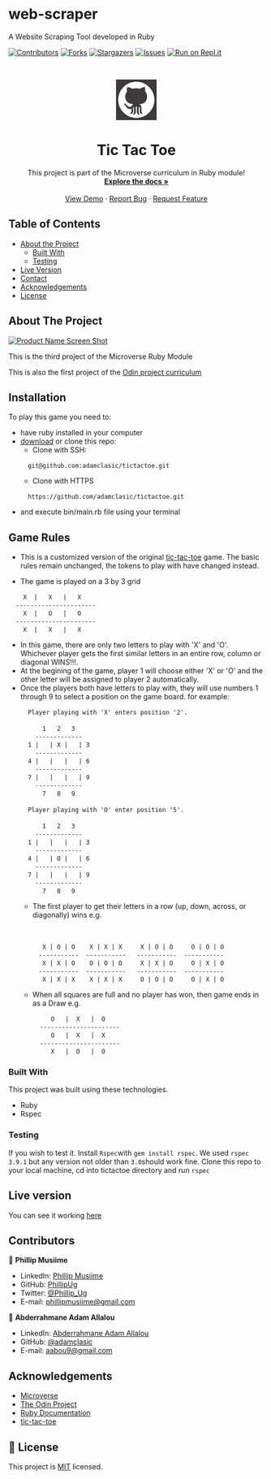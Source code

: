 # web-scraper
A Website Scraping Tool developed in Ruby


<!--
*** Thanks for checking out this README Template. If you have a suggestion that would
*** make this better, please fork the repo and create a pull request or simply open
*** an issue with the tag "enhancement".
*** Thanks again! Now go create something AMAZING! :D
-->

<!-- PROJECT SHIELDS -->
<!--
*** I'm using markdown "reference style" links for readability.
*** Reference links are enclosed in brackets [ ] instead of parentheses ( ).
*** See the bottom of this document for the declaration of the reference variables
*** for contributors-url, forks-url, etc. This is an optional, concise syntax you may use.
*** https://www.markdownguide.org/basic-syntax/#reference-style-links
-->
[![Contributors][contributors-shield]][contributors-url]
[![Forks][forks-shield]][forks-url]
[![Stargazers][stars-shield]][stars-url]
[![Issues][issues-shield]][issues-url]
[![Run on Repl.it](https://repl.it/badge/github/adamclasic/tictactoe)](https://repl.it/@PhillipUg/tictactoe )

<!-- PROJECT LOGO -->
<br />
<p align="center">
  <a href="https://github.com/adamclasic/tictactoe">
    <img src="images/microverse.png" alt="Logo" width="80" height="80">
  </a>

  <h1 align="center">Tic Tac Toe</h1>

  <p align="center">
    This project is part of the Microverse curriculum in Ruby module!
    <br />
    <a href="https://github.com/adamclasic/tictactoe"><strong>Explore the docs »</strong></a>
    <br />
    <br />
    <a href="https://repl.it/@PhillipUg/tictactoe ">View Demo</a>
    ·
    <a href="https://github.com/adamclasic/tictactoe/issues">Report Bug</a>
    ·
    <a href="https://github.com/adamclasic/tictactoe/issues">Request Feature</a>
  </p>
</p>

<!-- TABLE OF CONTENTS -->
## Table of Contents

* [About the Project](#about-the-project)
  * [Built With](#built-with)
  * [Testing](#testing)
* [Live Version](#live-version)
* [Contact](#contact)
* [Acknowledgements](#acknowledgements)
* [License](#license)

<!-- ABOUT THE PROJECT -->
## About The Project

[![Product Name Screen Shot][product-screenshot]](https://repl.it/@PhillipUg/tictactoe )

This is the third project of the Microverse Ruby Module

This is also the first project of the [Odin project curriculum](https://www.theodinproject.com/courses/ruby-programming/lessons/oop)

<!-- ABOUT THE PROJECT -->
## Installation

To play this game you need to:
* have ruby installed in your computer
* [download](https://github.com/adamclasic/tictactoe/archive/master.zip) or clone this repo:
  - Clone with SSH:
  ```
    git@github.com:adamclasic/tictactoe.git
  ```
  - Clone with HTTPS
  ```
    https://github.com/adamclasic/tictactoe.git
  ```
* and execute bin/main.rb file using your terminal

## Game Rules

  * This is a customized version of the original [tic-tac-toe](https://en.wikipedia.org/wiki/Tic-tac-toe) game. The basic rules remain unchanged, the tokens to play with have changed instead.

  * The game is played on a 3 by 3 grid
  ```
      X  |   X   |   X    
    ----------------------
      X  |   O   |   O    
    ----------------------
      X  |   X   |   X      
  ```

  * In this game, there are only two letters to play with 'X' and 'O'. Whichever player gets the first similar letters in an entire row, column or diagonal WINS!!!.
  * At the begining of the game, player 1 will choose either 'X' or 'O' and the other letter will be assigned to player 2 automatically.
  * Once the players both have letters to play with, they will use numbers 1 through 9 to select a position on the game board. for example:
    ```
      Player playing with 'X' enters position '2'.

          1   2   3  
        -------------
      1 |   | X |   | 3
        -------------
      4 |   |   |   | 6
        -------------
      7 |   |   |   | 9
        -------------
          7   8   9    

      Player playing with 'O' enter position '5'.

          1   2   3  
        -------------
      1 |   |   |   | 3
        -------------
      4 |   | O |   | 6
        -------------
      7 |   |   |   | 9
        -------------
          7   8   9   
    ```
    * The first player to get their letters in a row (up, down, across, or diagonally) wins e.g.
    ```
  

          X | O | O    X | X | X     X | O | O     O | O | O
         -----------  -----------   -----------  -----------
          X | X | O    O | O | O     X | X | O     O | X | O
         -----------  -----------   -----------  -----------
          X | X | X    X | X | X     O | O | O     O | X | O
    ```
    * When all squares are full and no player has won, then game ends in as a Draw e.g.

      ```
           O   |  X   |  O     
        ----------------------
           O   |  X   |  X    
        ----------------------
           X   |  O   |  O     
      ```




### Built With
This project was built using these technologies.
* Ruby
* Rspec

### Testing
If you wish to test it. Install `Rspec`with `gem install rspec`. We used `rspec 3.9.1` but any version not older than `3.0`should work fine. Clone this repo to your local machine, cd into tictactoe directory and run `rspec`

<!-- LIVE VERSION -->
## Live version

You can see it working [here](https://repl.it/@PhillipUg/tictactoe )

<!-- CONTACT -->
## Contributors


👤 **Phillip Musiime**

- LinkedIn: [Phillip Musiime](https://www.linkedin.com/in/phillip-musiime-74657019a/)
- GitHub: [PhillipUg](https://github.com/PhillipUg)
- Twitter: [@Phillip_Ug](https://twitter.com/Phillip_Ug)
- E-mail: phillipmusiime@gmail.com

👤 **Abderrahmane Adam Allalou**

- LinkedIn: [Abderrahmane Adam Allalou](https://www.linkedin.com/in/abderrahmane-allalou/)
- GitHub: [@adamclasic](https://github.com/adamclasic)
- E-mail: aabou9@gmail.com


<!-- ACKNOWLEDGEMENTS -->
## Acknowledgements
* [Microverse](https://www.microverse.org/)
* [The Odin Project](https://www.theodinproject.com/)
* [Ruby Documentation](https://www.ruby-lang.org/en/documentation/)
* [tic-tac-toe](https://en.wikipedia.org/wiki/Tic-tac-toe)

<!-- MARKDOWN LINKS & IMAGES -->
<!-- https://www.markdownguide.org/basic-syntax/#reference-style-links -->
[contributors-shield]: https://img.shields.io/github/contributors/adamclasic/tictactoe.svg?style=flat-square
[contributors-url]: https://github.com/adamclasic/tictactoe/graphs/contributors
[forks-shield]: https://img.shields.io/github/forks/adamclasic/tictactoe.svg?style=flat-square
[forks-url]: https://github.com/adamclasic/tictactoe/network/members
[stars-shield]: https://img.shields.io/github/stars/adamclasic/tictactoe.svg?style=flat-square
[stars-url]: https://github.com/adamclasic/tictactoe/stargazers
[issues-shield]: https://img.shields.io/github/issues/adamclasic/tictactoe.svg?style=flat-square
[issues-url]: https://github.com/adamclasic/tictactoe/issues
[product-screenshot]: images/tic-tac-toe.png

## 📝 License

This project is [MIT](https://opensource.org/licenses/MIT) licensed.

